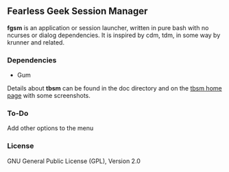 ## Fearless Geek Session Manager

**fgsm** is an application or session launcher, written in pure bash with no
ncurses or dialog dependencies. It is inspired by cdm, tdm, in some way by
krunner and related.

### Dependencies
* Gum

Details about **tbsm** can be found in the doc directory and on
the [tbsm home page](https://loh-tar.github.io/tbsm/) with some
screenshots.

### To-Do
Add other options to the menu

### License

GNU General Public License (GPL), Version 2.0
